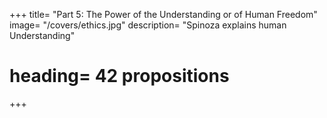 +++
title=  "Part 5: The Power of the Understanding or of Human Freedom"
image=  "/covers/ethics.jpg"
description= "Spinoza explains human Understanding"
# heading=  42 propositions
+++
